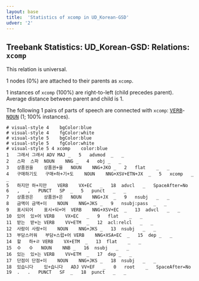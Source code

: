 ```yaml
---
layout: base
title:  'Statistics of xcomp in UD_Korean-GSD'
udver: '2'
---
```


## Treebank Statistics: UD_Korean-GSD: Relations: `xcomp`

This relation is universal.

1 nodes (0%) are attached to their parents as `xcomp`.

1 instances of `xcomp` (100%) are right-to-left (child precedes parent).
Average distance between parent and child is 1.

The following 1 pairs of parts of speech are connected with `xcomp`: <tt><a href="ko_gsd-pos-VERB.html">VERB</a></tt>-<tt><a href="ko_gsd-pos-NOUN.html">NOUN</a></tt> (1; 100% instances).


~~~ conllu
# visual-style 4	bgColor:blue
# visual-style 4	fgColor:white
# visual-style 5	bgColor:blue
# visual-style 5	fgColor:white
# visual-style 5 4 xcomp	color:blue
1	그래서	그래서	ADV	MAJ	_	5	advmod	_	_
2	스파	스파	NOUN	NNG	_	4	obj	_	_
3	상품권을	상품권+을	NOUN	NNG+JKO	_	2	flat	_	_
4	구매하기도	구매+하+기+도	NOUN	NNG+XSV+ETN+JX	_	5	xcomp	_	_
5	하지만	하+지만	VERB	VX+EC	_	18	advcl	_	SpaceAfter=No
6	,	,	PUNCT	SP	_	5	punct	_	_
7	상품권은	상품권+은	NOUN	NNG+JX	_	9	nsubj	_	_
8	금액이	금액+이	NOUN	NNG+JKS	_	9	nsubj:pass	_	_
9	표시되어	표시+되+어	VERB	NNG+XSV+EC	_	13	advcl	_	_
10	있어	있+어	VERB	VX+EC	_	9	flat	_	_
11	받는	받+는	VERB	VV+ETM	_	12	acl:relcl	_	_
12	사람이	사람+이	NOUN	NNG+JKS	_	13	nsubj	_	_
13	부담스러워	부담+스럽+어	VERB	NNG+XSA+EC	_	15	dep	_	_
14	할	하+ㄹ	VERB	VX+ETM	_	13	flat	_	_
15	수	수	NOUN	NNB	_	16	nsubj	_	_
16	있는	있+는	VERB	VV+ETM	_	17	dep	_	_
17	단점이	단점+이	NOUN	NNG+JKS	_	18	nsubj	_	_
18	있습니다	있+습니다	ADJ	VV+EF	_	0	root	_	SpaceAfter=No
19	.	.	PUNCT	SF	_	18	punct	_	_

~~~


